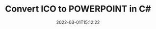 ---
############################# Static ############################
layout: "auto-gen-conversion"
date: 2022-03-01T15:12:22
draft: false
otherformats: bmp dcm emf emz gif ico jp2 jpeg jpg png pps ppsx ppt pptx psb psd svg svgz tga tif tiff webp wmf wmz
breadcrumb: ICO to POWERPOINT in C#

############################# Head ############################
head_title: "ICO to POWERPOINT Converter in C#"
head_description: "Convert ICO to POWERPOINT in .NET using a few lines of code. Use the GroupDocs Document Conversion API to convert over 160 file formats."

############################# Header ############################
title: "Convert ICO to POWERPOINT in C#"
description: "ICO to POWERPOINT conversion with a few lines of .NET code"
bg_image: "https://cms.admin.containerize.com/templates/aspose/App_Themes/V3/images/bg/header1.png"
bg_overlay: false
button:
    enable: true

############################# SubMenu ############################
submenu:
    enable: true

    left:
        img_alt: "GroupDocs.Conversion for .NET"
        image: "https://cms.admin.containerize.com/templates/groupdocs/images/product-logos/90x90-noborder/groupdocs-conversion-net.png"
        product: "GroupDocs.Conversion"
        platform: ".NET"



############################# About ############################
about:
    enable: true
    title: "About GroupDocs.Conversion for .NET API"
    content: |
        [GroupDocs.Conversion for .NET](https://products.groupdocs.com/conversion/net/) can be used to convert Microsoft Word, Excel, PowerPoint, PDF, Visio and other formats. GroupDocs.Conversion is a standalone API that is suitable for back-end and internal systems where high performance is required. It does not depend on any software such as Microsoft or Open Office.
    

overview:
    enable: true
    content: |
        Convert your ICO files to POWERPOINT in .NET easily. You can use just a couple of C# code lines in any platform of your choice like - Windows, Linux, macOS.
        You can try ICO to POWERPOINT conversion for free and evaluate conversion results quality.  Along with simple file conversion scenarios you can try more advanced options for loading source ICO file and for saving output POWERPOINT result. 
        
        For example, for the source ICO file you may use the following load options:

        * auto-detect file format;
        * specify password for protected files (if file format supports it);
        * replace missing fonts to preserve document appearance.
        
        There are also advanced convert options for the POWERPOINT file:

        * convert specific document page or page range;
        * add a watermark to the converted POWERPOINT file and many more.

        Once conversion is completed you can save your POWERPOINT file to the local file path or any third-party storage like FTP, Amazon S3, Google Drive, Dropbox etc. Please note - to convert ICO to POWERPOINT there is no need for any additional software installed - like MS Office, Open Office, Adobe Acrobat Reader etc.


############################# Steps ############################
steps:
    enable: true
    title_left: "Steps to convert ICO to POWERPOINT in C#"
    content_left: |
        [GroupDocs.Conversion for .NET](https://products.groupdocs.com/conversion/net/) makes it easy for developers to convert a ICO file to POWERPOINT with a few lines of code.
        
        * Create an instance of the Converter class and provide the file ICO with the full path
        * Create and set ConvertOptions for POWERPOINT type.
        * Call the Converter.Convert method and pass the full path and format (POWERPOINT) as a parameter

    title_right: "System Requirements"
    content_right: |
        Basic conversion with GroupDocs.Conversion for .NET can be done in just a few simple steps. Our APIs are supported on all major platforms and operating systems. Before executing the code below, make sure you have the following prerequisites installed on your system.

        * Operating systems: Microsoft Windows, Linux, MacOS
        * Development environments: Microsoft Visual Studio, Xamarin, MonoDevelop
        * Frameworks: .NET Framework, .NET Standard, .NET Core, Mono
        * Get the latest GroupDocs.Conversion for .NET from [Nuget](https://www.nuget.org/packages/groupdocs.conversion)
         
    code: |
        ```csharp    
        // Load ICO file
        var converter = new GroupDocs.Conversion.Converter("input.ico");
        // Set conversion parameters for POWERPOINT format
        var convertOptions = converter.GetPossibleConversions()["powerpoint"].ConvertOptions;
        // Convert to POWERPOINT format
        converter.Convert("output.powerpoint", convertOptions);
        ```

demos:
    enable: true
    title: "ICO to POWERPOINT Live Demo"
    content: |
       Convert ICO to POWERPOINT now by visiting the [GroupDocs.Conversion App](https://products.groupdocs.app/conversion/family) website. Online demo has the following advantages
          

more_formats:
    enable: true
    title: "Other supported ICO conversions in C#"
    content: "You can also convert ICO to many other file formats. Please see the list below."
       
       
back_to_top:
    enable: true
---